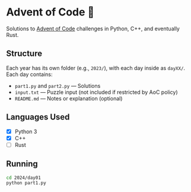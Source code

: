 # Advent of Code 🎄

Solutions to [Advent of Code](https://adventofcode.com/) challenges in Python, C++, and eventually Rust.

## Structure

Each year has its own folder (e.g., `2023/`), with each day inside as `dayXX/`.
Each day contains:
- `part1.py` and `part2.py` — Solutions
- `input.txt` — Puzzle input (not included if restricted by AoC policy)
- `README.md` — Notes or explanation (optional)

## Languages Used

- [x] Python 3
- [x] C++
- [ ] Rust

## Running

```bash
cd 2024/day01
python part1.py
